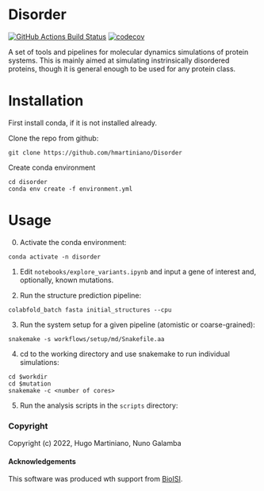 Disorder
==============================
[//]: # (Badges)
[![GitHub Actions Build Status](https://github.com/REPLACE_WITH_OWNER_ACCOUNT/disorder/workflows/CI/badge.svg)](https://github.com/REPLACE_WITH_OWNER_ACCOUNT/disorder/actions?query=workflow%3ACI)
[![codecov](https://codecov.io/gh/REPLACE_WITH_OWNER_ACCOUNT/disorder/branch/master/graph/badge.svg)](https://codecov.io/gh/REPLACE_WITH_OWNER_ACCOUNT/disorder/branch/master)


A set of tools and pipelines for molecular dynamics simulations of protein systems.
This is mainly aimed at simulating instrinsically disordered proteins, though it is general enough to be used for any protein class.


Installation
============

First install conda, if it is not installed already.

Clone the repo from github:

```
git clone https://github.com/hmartiniano/Disorder
```

Create conda environment

```
cd disorder
conda env create -f environment.yml
```

Usage
=====

0. Activate the conda environment:
```
conda activate -n disorder 
```

1. Edit `notebooks/explore_variants.ipynb` and input a gene of interest and, optionally, known mutations.

2. Run the structure prediction pipeline:
```
colabfold_batch fasta initial_structures --cpu
```

3. Run the system setup for a given pipeline (atomistic or coarse-grained):
```
snakemake -s workflows/setup/md/Snakefile.aa 
```

4. cd to the working directory and use snakemake to run individual simulations:
```
cd $workdir 
cd $mutation
snakemake -c <number of cores>
```

5. Run the analysis scripts in the ```scripts``` directory:


### Copyright

Copyright (c) 2022, Hugo Martiniano, Nuno Galamba


#### Acknowledgements
 
This software was produced wth support from [BioISI](htts://bioisi.pt).
